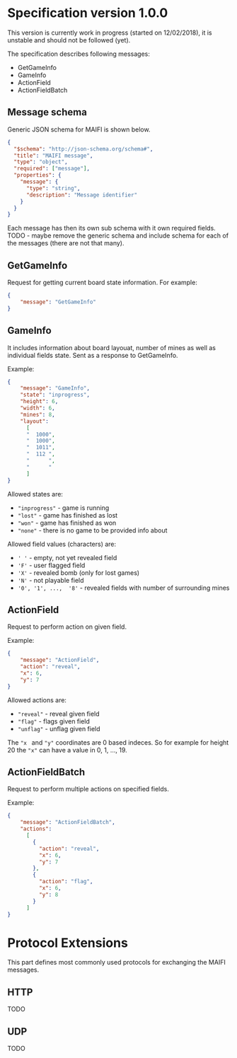 # Specification version 1.0.0
This version is currently work in progress (started on 12/02/2018), it is unstable and should not be followed (yet).

The specification describes following messages:
- GetGameInfo
- GameInfo
- ActionField
- ActionFieldBatch

## Message schema
Generic JSON schema for MAIFI is shown below.

```json
{
  "$schema": "http://json-schema.org/schema#",
  "title": "MAIFI message",
  "type": "object",
  "required": ["message"],
  "properties": {
    "message": {
      "type": "string",
      "description": "Message identifier"
    }    
  }
}
```

Each message has then its own sub schema with it own required fields. TODO - maybe remove the generic schema and include schema for each of the messages (there are not that many).

## GetGameInfo
Request for getting current board state information. For example:


```json
{
    "message": "GetGameInfo"
}
```



## GameInfo
It includes information about board layouat, number of mines as well as individual fields state. Sent as a response to GetGameInfo. 

Example:

```json
{
    "message": "GameInfo",
    "state": "inprogress", 
    "height": 6,
    "width": 6,
    "mines": 8,
    "layout": 
      [
      "  1000",
      "  1000",
      "  1011",
      "  112 ",
      "      ",
      "      "
      ]
}
```

Allowed states are:

- `"inprogress"` - game is running
- `"lost"` - game has finished as lost
- `"won"` - game has finished as won
- `"none"` - there is no game to be provided info about

Allowed field values (characters) are:

- `' '` - empty, not yet revealed field
- `'F'` - user flagged field
- `'X'` - revealed bomb (only for lost games)
- `'N'` - not playable field
- `'0', '1', ...,  '8'` - revealed fields with  number of surrounding mines


## ActionField

Request to perform action on given field.

Example:

```json
{
    "message": "ActionField",
    "action": "reveal",
    "x": 6,
    "y": 7
}
```

Allowed actions are:

- `"reveal"` - reveal given field
- `"flag"` - flags given field
- `"unflag"` - unflag given field

The `"x ` and `"y"` coordinates are 0 based indeces. So for example for height 20 the `"x"` can have a value in 0, 1, ..., 19.

## ActionFieldBatch

Request to perform multiple actions on specified fields.

Example:

```json
{
    "message": "ActionFieldBatch",
    "actions": 
      [
        {
          "action": "reveal",
          "x": 6,
          "y": 7
        },
        {
          "action": "flag",
          "x": 6,
          "y": 8
        }     
      ]
}
```

# Protocol Extensions
This part defines most commonly used protocols for exchanging the MAIFI messages.

## HTTP

TODO

## UDP

TODO
